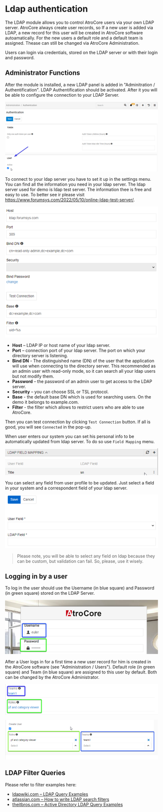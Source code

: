 # Ldap authentication 

The LDAP module allows you to control AtroCore users via your own LDAP server. AtroCore always create user records, so If a new user is added via LDAP, a new record for this user will be created in AtroCore software autoamatically. For the new users a default role and a default team is assigned. Thease can still be changed via AtroCore Administration. 

Users can login via credentials, stored on the LDAP server or with their login and password.

## Administrator Functions

After the module is installed, a new LDAP panel is added in "Adminitration / Authentification". LDAP Authentification should be activated. After it you will be able to configure the connection to your LDAP Server. 

![ldap setting](_assets/Ldap/ldap-setting.png)

To connect to your ldap server you have to set it up in the settings menu. You can find all the information you need in your ldap server. The ldap server used for demo is ldap test server. The information thee is free and easy to use. To better see ir please visit https://www.forumsys.com/2022/05/10/online-ldap-test-server/.

![ldap advanced setting](_assets/Ldap/ldap-advanced-settings.png)

- **Host** – LDAP IP or host name of your ldap server.
- **Port** – connection port of your ldap server. The port on which your directory server is listening.
- **Bind DN** - The distinguished name (DN) of the user that the application will use when connecting to the directory server. This recommended as an admin user with read-only mode, so it can search all your ldap users but not modify them.
- **Password** – the password of an admin user to get access to the LDAP server.
- **Security** – you can choose SSL or TSL protocol.
- **Base** - the default base DN which is used for searching users. On the demo it belongs to example.com.
- **Filter** - the filter which allows to restrict users who are able to use AtroCore.

Then you can test connection by clicking `Test Connection` button. If all is good, you will see `Connected` in the pop-up.

When user enters our system you can set his personal info to be automatically updated from ldap server. To do so use `Field Mapping` menu.

![field mapping](_assets/Ldap/field-mapping.png)

You can select any field from user profile to be updated. Just select a field in your system and a correspondent field of your ldap server.

![field mapping menu](_assets/Ldap/field-mapping-menu.png)

> Please note, you will be able to select any field on ldap because they can be custom, but validation can fail. So, please, use it wisely.

## Logging in by a user

To log in the user should use the Username (in blue square) and Password (in green square) stored on the LDAP Server. 

![user login menu](_assets/Ldap/user-login-menu.png)

After a User logs in for a first time a new user record for him is created in the AtroCore software (see "Administration / Users"). Default role (in green square) and Team (in blue square) are assigned to this user by default. Both can be changed by the AtroCore Administrator.

![team and role](_assets/Ldap/team-and-role.png)

![base team and role](_assets/Ldap/team-and-role-base.png)

## LDAP Filter Queries

Please refer to filter examples here:
- [ldapwiki.com – LDAP Query Examples](https://ldapwiki.com/wiki/LDAP%20Query%20Examples)
- [atlassian.com – How to write LDAP search filters](https://confluence.atlassian.com/kb/how-to-write-ldap-search-filters-792496933.html)
- [theitbros.com – Active Directory LDAP Query Examples](https://theitbros.com/ldap-query-examples-active-directory/)
